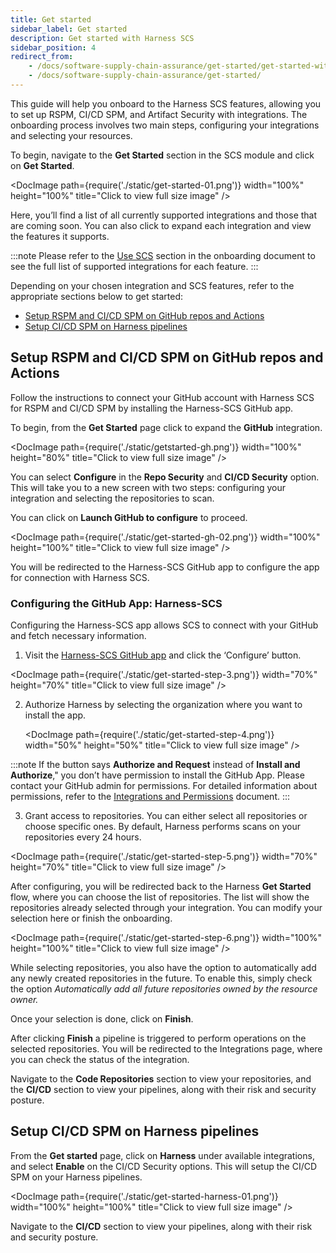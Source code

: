 ```yaml
---
title: Get started
sidebar_label: Get started
description: Get started with Harness SCS
sidebar_position: 4
redirect_from:
    - /docs/software-supply-chain-assurance/get-started/get-started-with-rspm
    - /docs/software-supply-chain-assurance/get-started/
---
```


This guide will help you onboard to the Harness SCS features, allowing you to set up RSPM, CI/CD SPM, and Artifact Security with integrations. The onboarding process involves two main steps, configuring your integrations and selecting your resources.

To begin, navigate to the **Get Started** section in the SCS module and click on **Get Started**.

<DocImage path={require('./static/get-started-01.png')} width="100%" height="100%" title="Click to view full size image" />

Here, you’ll find a list of all currently supported integrations and those that are coming soon. You can also click to expand each integration and view the features it supports.

:::note
Please refer to the [Use SCS](../get-started/onboarding-guide#use-scs) section in the onboarding document to see the full list of supported integrations for each feature.
:::

Depending on your chosen integration and SCS features, refer to the appropriate sections below to get started:
- [Setup RSPM and CI/CD SPM on GitHub repos and Actions](#setup-rspm-and-cicd-spm-on-github-repos-and-actions)
- [Setup CI/CD SPM on Harness pipelines](#setup-cicd-spm-on-harness-pipelines)


## Setup RSPM and CI/CD SPM on GitHub repos and Actions
Follow the instructions to connect your GitHub account with Harness SCS for RSPM and CI/CD SPM by installing the Harness-SCS GitHub app.

To begin, from the **Get Started** page click to expand the **GitHub** integration.

<DocImage path={require('./static/getstarted-gh.png')} width="100%" height="80%" title="Click to view full size image" />


You can select **Configure** in the **Repo Security** and **CI/CD Security** option. This will take you to a new screen with two steps: configuring your integration and selecting the repositories to scan.

You can click on **Launch GitHub to configure** to proceed.

<DocImage path={require('./static/get-started-gh-02.png')} width="100%" height="100%" title="Click to view full size image" />

You will be redirected to the Harness-SCS GitHub app to configure the app for connection with Harness SCS.


### Configuring the GitHub App: Harness-SCS

Configuring the Harness-SCS app allows SCS to connect with your GitHub and fetch necessary information.



1. Visit the [Harness-SCS GitHub app](https://github.com/apps/harness-ssca) and click the ‘Configure’ button.

<DocImage path={require('./static/get-started-step-3.png')} width="70%" height="70%" title="Click to view full size image" />


2. Authorize Harness by selecting the organization where you want to install the app.


    <DocImage path={require('./static/get-started-step-4.png')} width="50%" height="50%" title="Click to view full size image" />


:::note
If the button says **Authorize and Request** instead of **Install and Authorize**," you don’t have permission to install the GitHub App. Please contact your GitHub admin for permissions. For detailed information about permissions, refer to the [Integrations and Permissions](../integrations-and-permissions) document.
:::



3. Grant access to repositories. You can either select all repositories or choose specific ones. By default, Harness performs scans on your repositories every 24 hours.


<DocImage path={require('./static/get-started-step-5.png')} width="70%" height="70%" title="Click to view full size image" />



After configuring, you will be redirected back to the Harness **Get Started** flow, where you can choose the list of repositories. The list will show the repositories already selected through your integration. You can modify your selection here or finish the onboarding.


<DocImage path={require('./static/get-started-step-6.png')} width="100%" height="100%" title="Click to view full size image" />


While selecting repositories, you also have the option to automatically add any newly created repositories in the future. To enable this, simply check the option _Automatically add all future repositories owned by the resource owner._

Once your selection is done, click on **Finish**.

After clicking **Finish** a pipeline is triggered to perform operations on the selected repositories. You will be redirected to the Integrations page, where you can check the status of the integration.

Navigate to the **Code Repositories** section to view your repositories, and the **CI/CD** section to view your pipelines, along with their risk and security posture.


## Setup CI/CD SPM on Harness pipelines
From the **Get started** page, click on **Harness** under available integrations, and select **Enable** on the CI/CD Security options. This will setup the CI/CD SPM on your Harness pipelines.

<DocImage path={require('./static/get-started-harness-01.png')} width="100%" height="100%" title="Click to view full size image" />

Navigate to the **CI/CD** section to view your pipelines, along with their risk and security posture.